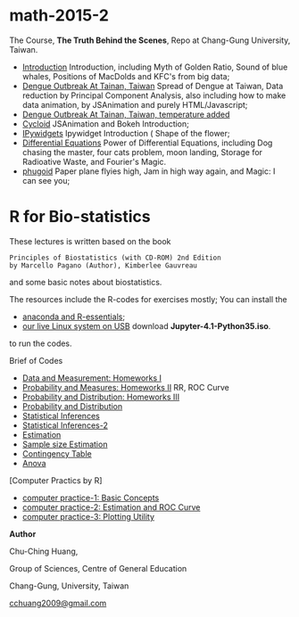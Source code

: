 # math-2015-2

The Course, **The Truth Behind the Scenes**, Repo at Chang-Gung University, Taiwan.

- [Introduction](index.ipynb) Introduction, including Myth of Golden Ratio, Sound of blue whales, Positions of MacDolds and KFC's from big data;
- [Dengue Outbreak At Tainan, Taiwan](1/maps.ipynb) Spread of Dengue at Taiwan, Data reduction by Principal Component Analysis, also including how to make data animation, by JSAnimation and purely HTML/Javascript;
- [Dengue Outbreak At Tainan, Taiwan, temperature added](1/maps-temperature.ipynb) 
- [Cycloid](1/cycloid.ipynb) JSAnimation and Bokeh Introduction;
- [IPywidgets](1/ipywidgets.ipynb) Ipywidget Introduction ( Shape of the flower;
- [Differential Equations](4/2015-2-1.ipynb) Power of Differential Equations, including Dog chasing the master, four cats problem, 
                 moon landing, Storage for Radioative Waste, and Fourier's Magic.
- [phugoid](5/2015-2-1.ipynb) Paper plane flyies high, Jam in high way again, and Magic: I can see you;


# R for Bio-statistics

These lectures is written based on the book
```
Principles of Biostatistics (with CD-ROM) 2nd Edition
by Marcello Pagano (Author), Kimberlee Gauvreau 
```
and some basic notes about biostatistics.

The resources include the R-codes for exercises mostly; You can install the 

- [anaconda and R-essentials](https://www.continuum.io/blog/developer/jupyter-and-conda-r);
- [our live Linux system on USB](http://diffusion.cgu.edu.tw/ftp/porteus/64bit) download **Jupyter-4.1-Python35.iso**.

to run the codes.

Brief of Codes
- [Data and Measurement: Homeworks I](R/Homework-1.ipynb)
- [Probability and Measures: Homeworks II](R/Homework-2.ipynb) RR, ROC Curve
- [Probability and Distribution: Homeworks III](R/Homework-3.ipynb)
- [Probability and Distribution](R/ProbabilityDistributions.ipynb)
- [Statistical Inferences](R/StatInference.ipynb)
- [Statistical Inferences-2](R/StatInference-2.ipynb)
- [Estimation](R/StatInference-3.ipynb)
- [Sample size Estimation](R/StatInference-4.ipynb)
- [Contingency Table](R/ContingencyTable.ipynb)
- [Anova](R/Anova.ipynb)



[Computer Practics by R]
- [computer practice-1: Basic Concepts](R/computer/Computer-1.ipynb)
- [computer practice-2: Estimation and ROC Curve](R/computer/Computer-2.ipynb)
- [computer practice-3: Plotting Utility](R/computer/Computer-3.ipynb)



**Author** 

Chu-Ching Huang, 

Group of Sciences, Centre of General Education

Chang-Gung, University, Taiwan

cchuang2009@gmail.com

